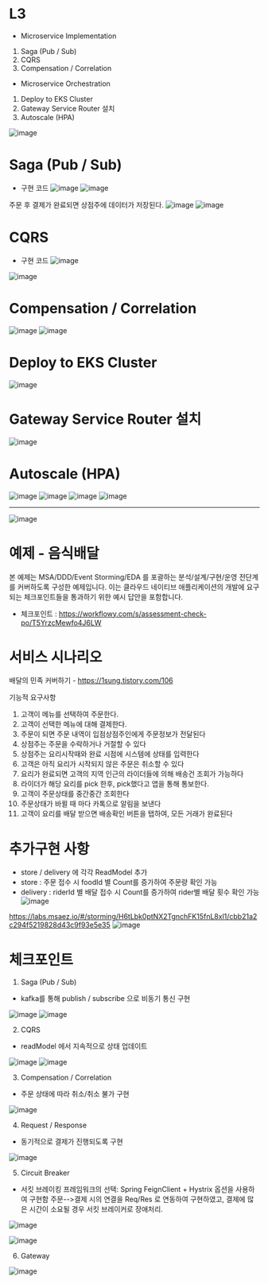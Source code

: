 # L3
- Microservice Implementation
1. Saga (Pub / Sub)
2. CQRS
3. Compensation / Correlation

- Microservice Orchestration
1. Deploy to EKS Cluster
2. Gateway Service Router 설치
3. Autoscale (HPA)

![image](https://user-images.githubusercontent.com/117624181/218929254-3125bf3b-2121-47bd-8779-540459405ec7.png)

# Saga (Pub / Sub)
- 구현 코드
![image](https://user-images.githubusercontent.com/117624181/218945102-8a007aaf-cbe7-4ca6-92c7-79ef076a1ed4.png)
![image](https://user-images.githubusercontent.com/117624181/218945273-84f230ee-b0a5-482b-a062-e23d8b050611.png)

주문 후 결제가 완료되면 상점주에 데이터가 저장된다.
![image](https://user-images.githubusercontent.com/117624181/218940874-c614449e-01f9-4963-af64-f6e41ff7562e.png)
![image](https://user-images.githubusercontent.com/117624181/218941026-cf9070ad-204b-4589-b503-a4ee74c748c9.png)

# CQRS
- 구현 코드
![image](https://user-images.githubusercontent.com/117624181/218945748-646e6209-ebe8-4ce9-9b4b-889459f78c3e.png)

![image](https://user-images.githubusercontent.com/117624181/218946069-212d1fad-baa0-4bb9-8918-1edf4cabeba9.png)

# Compensation / Correlation
![image](https://user-images.githubusercontent.com/117624181/203258212-9c6b9d41-59cc-4994-b0c7-cb31678439d0.png)
![image](https://user-images.githubusercontent.com/117624181/218946304-e9d89070-0b82-491d-8652-ffc3b1afc723.png)

# Deploy to EKS Cluster
![image](https://user-images.githubusercontent.com/117624181/218946385-a590df7a-cb29-4c90-9671-079a449fb047.png)

# Gateway Service Router 설치
![image](https://user-images.githubusercontent.com/117624181/218946447-d2e0dcea-137c-4235-9275-8542af549708.png)

# Autoscale (HPA)
![image](https://user-images.githubusercontent.com/117624181/218947415-215b60d2-10ad-4e7f-a817-55357a829a3f.png)
![image](https://user-images.githubusercontent.com/117624181/218947869-cbcbe89f-0822-4a73-8386-7c9838ea9199.png)
![image](https://user-images.githubusercontent.com/117624181/218947905-c9f3718c-d396-4776-bf11-a79a4802e139.png)
![image](https://user-images.githubusercontent.com/117624181/218947940-edcf40f5-72c5-4537-a20f-b7e37b3d828c.png)

--------------------------------------------------------------------------------------------------------------

![image](https://user-images.githubusercontent.com/487999/79708354-29074a80-82fa-11ea-80df-0db3962fb453.png)

# 예제 - 음식배달

본 예제는 MSA/DDD/Event Storming/EDA 를 포괄하는 분석/설계/구현/운영 전단계를 커버하도록 구성한 예제입니다.
이는 클라우드 네이티브 애플리케이션의 개발에 요구되는 체크포인트들을 통과하기 위한 예시 답안을 포함합니다.
- 체크포인트 : https://workflowy.com/s/assessment-check-po/T5YrzcMewfo4J6LW

# 서비스 시나리오

배달의 민족 커버하기 - https://1sung.tistory.com/106

기능적 요구사항
1. 고객이 메뉴를 선택하여 주문한다.
1. 고객이 선택한 메뉴에 대해 결제한다.
1. 주문이 되면 주문 내역이 입점상점주인에게 주문정보가 전달된다
1. 상점주는 주문을 수락하거나 거절할 수 있다
1. 상점주는 요리시작때와 완료 시점에 시스템에 상태를 입력한다
1. 고객은 아직 요리가 시작되지 않은 주문은 취소할 수 있다
1. 요리가 완료되면 고객의 지역 인근의 라이더들에 의해 배송건 조회가 가능하다
1. 라이더가 해당 요리를 pick 한후, pick했다고 앱을 통해 통보한다.
1. 고객이 주문상태를 중간중간 조회한다
1. 주문상태가 바뀔 때 마다 카톡으로 알림을 보낸다
1. 고객이 요리를 배달 받으면 배송확인 버튼을 탭하여, 모든 거래가 완료된다

# 추가구현 사항
- store / delivery 에 각각 ReadModel 추가
- store : 주문 접수 시 foodId 별 Count를 증가하여 주문량 확인 가능
- delivery : riderId 별 배달 접수 시 Count를 증가하여 rider별 배달 횟수 확인 가능
![image](https://user-images.githubusercontent.com/117624181/203259582-715ebc3e-0bf3-4c3d-ad9b-29bb24eb3670.png)

https://labs.msaez.io/#/storming/H6tLbk0ptNX2TgnchFK15fnL8xl1/cbb21a2c294f5219828d43c9f93e5e35
![image](https://user-images.githubusercontent.com/117624181/203246967-dccd2e13-74f4-412c-98fe-5aace4166634.png)

# 체크포인트

1. Saga (Pub / Sub)
- kafka를 통해 publish / subscribe 으로 비동기 통신 구현

![image](https://user-images.githubusercontent.com/117624181/203247498-03b6cae2-5b0d-43a3-b77a-c6a559507cb1.png)
![image](https://user-images.githubusercontent.com/117624181/203247565-866eb166-751e-41e5-aef2-8012471907e4.png)


2. CQRS
- readModel 에서 지속적으로 상태 업데이트

![image](https://user-images.githubusercontent.com/117624181/203249105-4397f6a1-859c-4342-87d7-3778897cbb2f.png)
![image](https://user-images.githubusercontent.com/117624181/203249058-b58fab7c-df93-4a86-aba5-fd685e86d1b5.png)

3. Compensation / Correlation
- 주문 상태에 따라 취소/취소 불가 구현

![image](https://user-images.githubusercontent.com/117624181/203258212-9c6b9d41-59cc-4994-b0c7-cb31678439d0.png)


4. Request / Response
- 동기적으로 결제가 진행되도록 구현

![image](https://user-images.githubusercontent.com/117624181/203249339-5c6b4406-5fd7-4885-989e-b9fd270d56b3.png)

5. Circuit Breaker
- 서킷 브레이킹 프레임워크의 선택: Spring FeignClient + Hystrix 옵션을 사용하여 구현함
주문-->결제 시의 연결을 Req/Res 로 연동하여 구현하였고, 결제에 많은 시간이 소요될 경우 서킷 브레이커로 장애처리.

![image](https://user-images.githubusercontent.com/117624181/203254371-4a9bc2a4-5cd8-4414-9069-3ed1759db1d4.png)

![image](https://user-images.githubusercontent.com/117624181/203254333-71e8baaa-f0a8-409e-8e8c-d75106da613e.png)


6. Gateway 

![image](https://user-images.githubusercontent.com/117624181/203249487-c73153bd-3ac6-4f16-a206-f95e316f688b.png)


